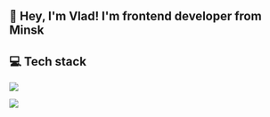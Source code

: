 <h2>👋 Hey, I'm Vlad! I'm frontend developer from Minsk </h2>
<h2>💻 Tech stack</h2>
<p>
    <img src="https://skillicons.dev/icons?i=javascript,angular,html,css,typescript" />
</p>
<p>
    <img src="https://skillicons.dev/icons?i=cpp,qt,express,scss,gulp" />
</p>
